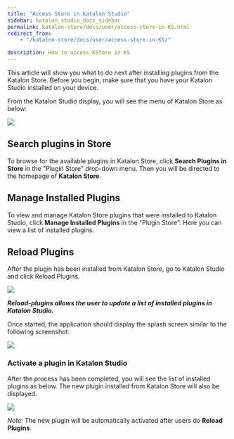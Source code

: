 ```yaml
---
title: "Access Store in Katalon Studio"
sidebar: katalon_studio_docs_sidebar
permalink: katalon-store/docs/user/access-store-in-KS.html
redirect_from:
    - "/katalon-store/docs/user/access-store-in-KS/"

description: How to access KStore in KS
---
```

This article will show you what to do next after installing plugins from the Katalon Store. Before you begin, make sure that you have your Katalon Studio installed on your device.

From the Katalon Studio display, you will see the menu of Katalon Store as below:


![](../../../images/katalon-store/docs/user/access-store-KS.png)

## Search plugins in Store

To browse for the available plugins in Katalon Store, click **Search Plugins in Store** in the "Plugin Store" drop-down menu. Then you will be directed to the homepage of **Katalon Store**. 


## Manage Installed Plugins

To view and manage Katalon Store plugins that were installed to Katalon Studio, click **Manage Installed Plugins** in the "Plugin Store". Here you can view a list of installed plugins.

## Reload Plugins

After the plugin has been installed from Katalon Store, go to Katalon Studio and click Reload Plugins.


![](../../../images/katalon-store/docs/user/reload-plugin.png)


**_Reload-plugins allows the user to update a list of installed plugins in Katalon Studio._**

Once started, the application should display the splash screen similar to the following screenshot:


![](../../../images/katalon-store/docs/user/reload-plugin-processing.png)



### Activate a plugin in Katalon Studio

After the process has been completed, you will see the list of installed plugins as below. The new plugin installed from Katalon Store will also be displayed.

![](../../../images/katalon-store/docs/user/reload-plugin-completed.png)

_Note_: The new plugin will be automatically activated after users do **Reload Plugins**.


